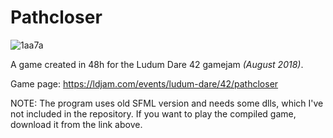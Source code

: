 # Pathcloser

![1aa7a](https://user-images.githubusercontent.com/75221970/114896622-c95e5500-9e10-11eb-8e19-f5fc1063d72e.png)


A game created in 48h for the Ludum Dare 42 gamejam *(August 2018)*.

Game page: https://ldjam.com/events/ludum-dare/42/pathcloser

NOTE: The program uses old SFML version and needs some dlls, which I've not included in the repository. If you want to play the compiled game, download it from the link above.
